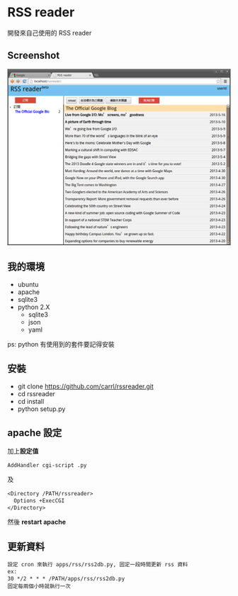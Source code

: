 RSS reader
==========

開發來自己使用的 RSS reader

Screenshot
----------
![圖片1](https://github.com/carrl/rssreader/raw/master/screenshot/screenshot1.png)

我的環境
--------

* ubuntu
* apache
* sqlite3
* python 2.X
  * sqlite3
  * json
  * yaml

ps: python 有使用到的套件要記得安裝
	
安裝
----
* git clone https://github.com/carrl/rssreader.git
* cd rssreader
* cd install
* python setup.py

apache 設定
-----------
加上**設定值**

	AddHandler cgi-script .py

及

	<Directory /PATH/rssreader>
	  Options +ExecCGI
	</Directory>

然後 **restart apache**

更新資料
--------
	設定 cron 來執行 apps/rss/rss2db.py, 固定一段時間更新 rss 資料
	ex:
	30 */2 * * * /PATH/apps/rss/rss2db.py
	固定每兩個小時就執行一次
